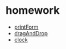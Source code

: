 # homework
- [printForm](https://seryozhabaleyko.github.io/homework/printForm/)
- [dragAndDrop](https://seryozhabaleyko.github.io/homework/dragAndDrop/)
- [clock](https://seryozhabaleyko.github.io/homework/clock.svg/)
